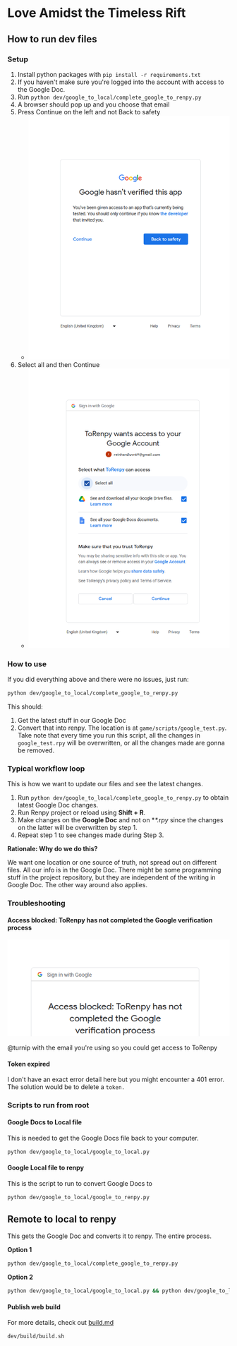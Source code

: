 # Love Amidst the Timeless Rift

## How to run dev files

### Setup

1. Install python packages with `pip install -r requirements.txt`
2. If you haven't make sure you're logged into the account with access to the Google Doc.
3. Run `python dev/google_to_local/complete_google_to_renpy.py`
4. A browser should pop up and you choose that email
5. Press Continue on the left and not Back to safety
    - ![perm1.png](docs%2Fperm1.png)
6. Select all and then Continue
    - ![perm2.png](docs%2Fperm2.png)

### How to use

If you did everything above and there were no issues, just run:

```bash
python dev/google_to_local/complete_google_to_renpy.py
```

This should:

1. Get the latest stuff in our Google Doc
2. Convert that into renpy. The location is at `game/scripts/google_test.py`. Take note that every time you run this
   script, all the changes in `google_test.rpy` will be overwritten, or all the changes made are gonna be removed.

### Typical workflow loop

This is how we want to update our files and see the latest changes.

1. Run `python dev/google_to_local/complete_google_to_renpy.py` to obtain latest Google Doc changes.
2. Run Renpy project or reload using **Shift + R**.
3. Make changes on the **Google Doc** and not on **\*.rpy* since the changes on the latter will be overwritten by step
    1.
4. Repeat step 1 to see changes made during Step 3.

**Rationale: Why do we do this?**

We want one location or one source of truth, not spread out on different files. All our info is in the Google Doc. There
might be some programming stuff in the project repository, but they are independent of the writing in Google Doc. The
other way around also applies.

### Troubleshooting

#### Access blocked: ToRenpy has not completed the Google verification process

![img.png](docs%2Fperm3.png)

@turnip with the email you're using so you could get access to ToRenpy

#### Token expired

I don't have an exact error detail here but you might encounter a 401 error. The solution would be to delete a `token.`

### Scripts to run from root

#### Google Docs to Local file

This is needed to get the Google Docs file back to your computer.

```bash
python dev/google_to_local/google_to_local.py
```

#### Google Local file to renpy

This is the script to run to convert Google Docs to

```bash
python dev/google_to_local/google_to_renpy.py
```

## Remote to local to renpy

This gets the Google Doc and converts it to renpy. The entire process.

**Option 1**

```bash
python dev/google_to_local/complete_google_to_renpy.py
```

**Option 2**

```bash
python dev/google_to_local/google_to_local.py && python dev/google_to_local/google_to_renpy.py
```

#### Publish web build

For more details, check out [build.md](dev%2Fbuild%2Fbuild.md)

```bash
dev/build/build.sh 
```